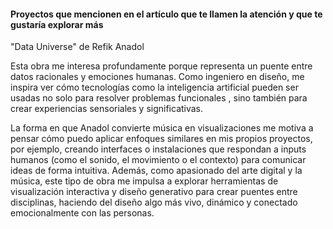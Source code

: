 #### Proyectos que mencionen en el artículo que te llamen la atención y que te gustaría explorar más


"Data Universe" de Refik Anadol


Esta obra me interesa profundamente porque representa un puente entre datos racionales y emociones humanas.
Como ingeniero en diseño, me inspira ver cómo tecnologías como la inteligencia artificial pueden ser usadas no solo para resolver problemas funcionales
, sino también para crear experiencias sensoriales y significativas.

La forma en que Anadol convierte música en visualizaciones me motiva a pensar cómo puedo aplicar enfoques similares en mis propios proyectos,
por ejemplo, creando interfaces o instalaciones que respondan a inputs humanos (como el sonido, el movimiento o el contexto) para comunicar ideas de forma intuitiva.
Además, como apasionado del arte digital y la música, este tipo de obra me impulsa a explorar herramientas de visualización interactiva y diseño generativo para crear puentes entre disciplinas,
haciendo del diseño algo más vivo, dinámico y conectado emocionalmente con las personas.
